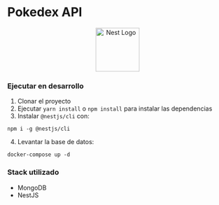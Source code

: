 # Pokedex API

<p align="center">
  <a href="http://nestjs.com/" target="blank"><img src="https://nestjs.com/img/logo-small.svg" width="100" alt="Nest Logo" /></a>
</p>

### Ejecutar en desarrollo

1. Clonar el proyecto
2. Ejecutar `yarn install` o `npm install` para instalar las dependencias
3. Instalar `@nestjs/cli` con:

```
npm i -g @nestjs/cli
```

4. Levantar la base de datos:

```
docker-compose up -d
```

### Stack utilizado

- MongoDB
- NestJS
